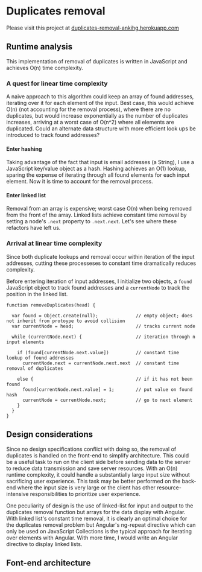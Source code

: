 # Duplicates removal

Please visit this project at [duplicates-removal-ankihg.herokuapp.com](https://duplicates-removal-ankihg.herokuapp.com/)

## Runtime analysis
This implementation of removal of duplicates is written in JavaScript and achieves O(n) time complexity.

### A quest for linear time complexity

A naive approach to this algorithm could keep an array of found addresses, iterating over it for each element of the input. Best case, this would achieve O(n) (not accounting for the removal process), where there are no duplicates, but would increase exponentially as the number of duplicates increases, arriving at a worst case of O(n^2) where all elements are duplicated. Could an alternate data structure with more efficient look ups be introduced to track found addresses?

#### Enter hashing

Taking advantage of the fact that input is email addresses (a String), I use a JavaScript key/value object as a hash. Hashing achieves an O(1) lookup, sparing the expense of iterating through all found elements for each input element. Now it is time to account for the removal process. 

#### Enter linked list

Removal from an array is expensive; worst case O(n) when being removed from the front of the array. Linked lists achieve constant time removal by setting a node's `.next` property to `.next.next`. Let's see where these refactors have left us.

### Arrival at linear time complexity
Since both duplicate lookups and removal occur within iteration of the input addresses, cutting these processeses to constant time dramatically reduces complexity. 

Before entering iteration of input addresses, I initialize two objects, a `found` JavaScript object to track found addresses and a `currentNode` to track the position in the linked list.

```
function removeDuplicates(head) {

  var found = Object.create(null);              // empty object; does not inherit from protoype to avoid collision
  var currentNode = head;                       // tracks current node
  
  while (currentNode.next) {                    // iteration through n input elements
  
    if (found[currentNode.next.value])          // constant time lookup of found addresses
      currentNode.next = currentNode.next.next  // constant time removal of duplicates
      
    else {                                      // if it has not been found
      found[currentNode.next.value] = 1;        // put value on found hash
      currentNode = currentNode.next;           // go to next element
    }
  }
}
```

## Design considerations

Since no design specifications conflict with doing so, the removal of duplicates is handled on the front-end to simplify architecture. This could be a useful task to run on the client side before sending data to the server to reduce data transmission and save server resources. With an O(n) runtime complexity, it could handle a substantially large input size without sacrificing user experience. This task may be better performed on the back-end where the input size is very large or the client has other resource-intensive responsibilities to prioritize user experience.

One peculiarity of design is the use of linked-list for input and output to the duplicates removal function but arrays for the data display with Angular. With linked list's constant time removal, it is clearly an optimal choice for the duplicates removal problem but Angular's ng-repeat directive which can only be used on JavaScript Collections is the typical approach for iterating over elements with Angular. With more time, I would write an Angular directive to display linked lists. 


## Font-end architecture
